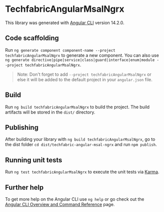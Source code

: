 # TechfabricAngularMsalNgrx

This library was generated with [Angular CLI](https://github.com/angular/angular-cli) version 14.2.0.

## Code scaffolding

Run `ng generate component component-name --project techfabricAngularMsalNgrx` to generate a new component. You can also use `ng generate directive|pipe|service|class|guard|interface|enum|module --project techfabricAngularMsalNgrx`.
> Note: Don't forget to add `--project techfabricAngularMsalNgrx` or else it will be added to the default project in your `angular.json` file. 

## Build

Run `ng build techfabricAngularMsalNgrx` to build the project. The build artifacts will be stored in the `dist/` directory.

## Publishing

After building your library with `ng build techfabricAngularMsalNgrx`, go to the dist folder `cd dist/techfabric-angular-msal-ngrx` and run `npm publish`.

## Running unit tests

Run `ng test techfabricAngularMsalNgrx` to execute the unit tests via [Karma](https://karma-runner.github.io).

## Further help

To get more help on the Angular CLI use `ng help` or go check out the [Angular CLI Overview and Command Reference](https://angular.io/cli) page.
